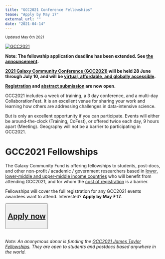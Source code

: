 ```yaml
---
title: "GCC2021 Conference Fellowships"
tease: "Apply by May 17"
external_url: ""
date: "2021-04-14"
---
```


<small>Updated May 6th 2021</small>

<a href="https://www.vibconferences.be/events/gcc2021-virtual-edition"><img src="/images/events/gcc2021/gcc2021-logo-wide.png" alt="GCC2021" class="float-right" style="max-width: 24rem" /></a>

<p class="lead">

**Note: The fellowship application deadline has been extended.  See [the announcement](/news/2021-05-gcc-extended/).**

</p>


**[2021 Galaxy Community Conference (GCC2021)](https://www.vibconferences.be/events/gcc2021-virtual-edition) will be held 28 June through July 10, and will be [virtual, affordable, and globally accessible](/news/2021-02-gcc-virtual/).**

**[Registration](/news/2021-04-gcc-reg/) and [abstract submission](/news/2021-04-gcc-abstracts/) are now open.**

GCC2021 includes a week of training, a 3 day conference, and a multi-day CollaborationFest.  It is an excellent venue for sharing your work and learning how others are addressing challenges in data-intensive science.

But is only an excellent opportunity if you can participate.  Events will either be around-the-clock (Training, CoFest), or offered twice each day, 9 hours apart (Meeting).  Geography will not be a barrier to participating in GCC2021.  

# GCC2021 Fellowships

The Galaxy Community Fund is offering fellowships to students, post-docs, and other non-profit / academic / government researchers based in [lower, lower-middle and upper-middle income countries](https://docs.google.com/document/d/1aFR1b8Al0DE0Ovn1pFJYlLchVUl2At82Dt4MRudvtRY/edit?usp=sharing) who will benefit from attending GCC2021, and for whom the [cost of registration](/news/2021-04-gcc-reg/) is a barrier.

Fellowships will cover the full registration for any GCC2021 events awardees want to attend. Interested?  **Apply by May ~~7~~ 17.**

<div class="text-center">
<button type="button" class="btn btn-secondary" style="font-size: x-large; font-weight: 600;">

[Apply now](https://docs.google.com/forms/d/e/1FAIpQLSfyqKg87x8wL1EhOfrGR0SlQui8wEkQgg3qVFi6txO6GmHgKg/viewform)

</button>
<br /><br />
</div>

*Note: An anonymous donor is funding the [GCC2021 James Taylor Fellowships](/news/2021-05-gcc-jxtx/).  They are open to students and postdocs based anywhere in the world.*
